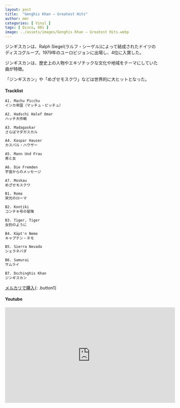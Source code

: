 ```yaml
---
layout: post
title:  "Genghis Khan – Greatest Hits"
author: mmr
categories: [ Vinyl ]
tags: [ Disco, 80s ]
image: ../assets/images/Genghis Khan – Greatest Hits.webp
---
```


ジンギスカンは、Ralph Siegel(ラルフ・シーゲル)によって結成されたドイツのディスコグループ。1979年のユーロビジョンに出場し、4位に入賞した。

ジンギスカンは、歴史上の人物やエキゾチックな文化や地域をテーマにしていた曲が特徴。

「ジンギスカン」や「めざせモスクワ」などは世界的に大ヒットとなった。

#### Tracklist
```md
A1. Machu Picchu 
インカ帝国（マッチュ・ピッチュ）

A2. Hadschi Halef Omar 
ハッチ大作戦

A3. Madagaskar 
さらばマダガスカル

A4. Kaspar Hauser 
カスパル・ハウザー

A5. Mann Und Frau 
男と女

A6. Die Fremden
宇宙からのメッセージ

A7. Moskau 
めざせモスクワ

B1. Roma
栄光のローマ

B2. Kontiki
コンチキ号の冒険

B3. Tiger, Tiger
女豹のように

B4. Käpt'n Nemo
キャプテン・ネモ

B5. Sierra Nevada
シェラネバダ

B6. Samurai
サムライ

B7. Dschinghis Khan
ジンギスカン
```

[メルカリで購入](https://jp.mercari.com/item/m50480268934?afid=6142608987){: .button1}

#### Youtube 
<iframe width="560" height="315" src="https://www.youtube.com/embed/_WR4rNmy9mo?si=PwaouexbBOavPabb" title="YouTube video player" frameborder="0" allow="accelerometer; autoplay; clipboard-write; encrypted-media; gyroscope; picture-in-picture; web-share" referrerpolicy="strict-origin-when-cross-origin" allowfullscreen></iframe>